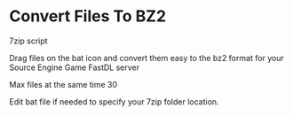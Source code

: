 # Convert Files To BZ2
7zip script

Drag files on the bat icon and convert them easy to the bz2 format for your Source Engine Game FastDL server

Max files at the same time 30

Edit bat file if needed to specify your 7zip folder location.
